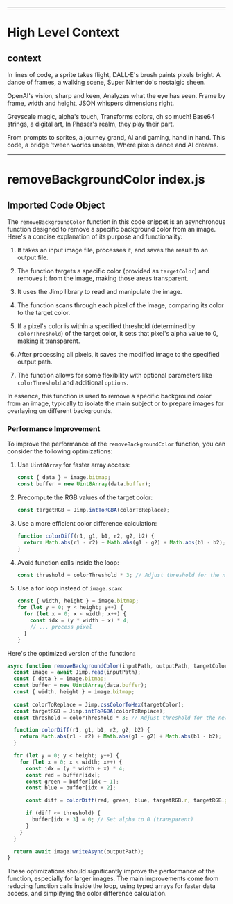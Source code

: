 

  ---
# High Level Context
## context
In lines of code, a sprite takes flight,
DALL-E's brush paints pixels bright.
A dance of frames, a walking scene,
Super Nintendo's nostalgic sheen.

OpenAI's vision, sharp and keen,
Analyzes what the eye has seen.
Frame by frame, width and height,
JSON whispers dimensions right.

Greyscale magic, alpha's touch,
Transforms colors, oh so much!
Base64 strings, a digital art,
In Phaser's realm, they play their part.

From prompts to sprites, a journey grand,
AI and gaming, hand in hand.
This code, a bridge 'tween worlds unseen,
Where pixels dance and AI dreams.


---
# removeBackgroundColor index.js
## Imported Code Object
The `removeBackgroundColor` function in this code snippet is an asynchronous function designed to remove a specific background color from an image. Here's a concise explanation of its purpose and functionality:

1. It takes an input image file, processes it, and saves the result to an output file.

2. The function targets a specific color (provided as `targetColor`) and removes it from the image, making those areas transparent.

3. It uses the Jimp library to read and manipulate the image.

4. The function scans through each pixel of the image, comparing its color to the target color.

5. If a pixel's color is within a specified threshold (determined by `colorThreshold`) of the target color, it sets that pixel's alpha value to 0, making it transparent.

6. After processing all pixels, it saves the modified image to the specified output path.

7. The function allows for some flexibility with optional parameters like `colorThreshold` and additional `options`.

In essence, this function is used to remove a specific background color from an image, typically to isolate the main subject or to prepare images for overlaying on different backgrounds.

### Performance Improvement

To improve the performance of the `removeBackgroundColor` function, you can consider the following optimizations:

1. Use `Uint8Array` for faster array access:
   ```javascript
   const { data } = image.bitmap;
   const buffer = new Uint8Array(data.buffer);
   ```

2. Precompute the RGB values of the target color:
   ```javascript
   const targetRGB = Jimp.intToRGBA(colorToReplace);
   ```

3. Use a more efficient color difference calculation:
   ```javascript
   function colorDiff(r1, g1, b1, r2, g2, b2) {
     return Math.abs(r1 - r2) + Math.abs(g1 - g2) + Math.abs(b1 - b2);
   }
   ```

4. Avoid function calls inside the loop:
   ```javascript
   const threshold = colorThreshold * 3; // Adjust threshold for the new color difference calculation
   ```

5. Use a for loop instead of `image.scan`:
   ```javascript
   const { width, height } = image.bitmap;
   for (let y = 0; y < height; y++) {
     for (let x = 0; x < width; x++) {
       const idx = (y * width + x) * 4;
       // ... process pixel
     }
   }
   ```

Here's the optimized version of the function:

```javascript
async function removeBackgroundColor(inputPath, outputPath, targetColor, colorThreshold = 0, options = {}) {
  const image = await Jimp.read(inputPath);
  const { data } = image.bitmap;
  const buffer = new Uint8Array(data.buffer);
  const { width, height } = image.bitmap;
  
  const colorToReplace = Jimp.cssColorToHex(targetColor);
  const targetRGB = Jimp.intToRGBA(colorToReplace);
  const threshold = colorThreshold * 3; // Adjust threshold for the new color difference calculation

  function colorDiff(r1, g1, b1, r2, g2, b2) {
    return Math.abs(r1 - r2) + Math.abs(g1 - g2) + Math.abs(b1 - b2);
  }

  for (let y = 0; y < height; y++) {
    for (let x = 0; x < width; x++) {
      const idx = (y * width + x) * 4;
      const red = buffer[idx];
      const green = buffer[idx + 1];
      const blue = buffer[idx + 2];

      const diff = colorDiff(red, green, blue, targetRGB.r, targetRGB.g, targetRGB.b);

      if (diff <= threshold) {
        buffer[idx + 3] = 0; // Set alpha to 0 (transparent)
      }
    }
  }

  return await image.writeAsync(outputPath);
}
```

These optimizations should significantly improve the performance of the function, especially for larger images. The main improvements come from reducing function calls inside the loop, using typed arrays for faster data access, and simplifying the color difference calculation.

  
